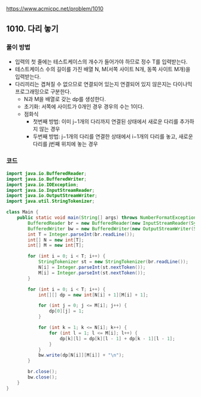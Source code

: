 https://www.acmicpc.net/problem/1010

## 1010. 다리 놓기

### 풀이 방법
- 입력의 첫 줄에는 테스트케이스의 개수가 들어가야 하므로 정수 T를 입력받는다.
- 테스트케이스 수의 길이를 가진 배열 N, M(서쪽 사이트 N개, 동쪽 사이트 M개)을 입력받는다.
- 다리끼리는 겹쳐질 수 없으므로 연결되어 있는지 연결되어 있지 않은지는 다이나믹 프로그래밍으로 구분한다.
  - N과 M을 배열로 갖는 dp를 생성한다.
  - 초기화: 서쪽에 사이트가 0개인 경우 경우의 수는 1이다.
  - 점화식
    - 첫번째 방법: 이미 j−1개의 다리까지 연결된 상태에서 새로운 다리를 추가하지 않는 경우
    - 두번째 방법: j−1개의 다리를 연결한 상태에서 i−1개의 다리를 놓고, 새로운 다리를 j번째 위치에 놓는 경우


### 코드
```java
import java.io.BufferedReader;
import java.io.BufferedWriter;
import java.io.IOException;
import java.io.InputStreamReader;
import java.io.OutputStreamWriter;
import java.util.StringTokenizer;

class Main {
    public static void main(String[] args) throws NumberFormatException, IOException {
        BufferedReader br = new BufferedReader(new InputStreamReader(System.in));
        BufferedWriter bw = new BufferedWriter(new OutputStreamWriter(System.out));
        int T = Integer.parseInt(br.readLine());
        int[] N = new int[T];
        int[] M = new int[T];

        for (int i = 0; i < T; i++) {
            StringTokenizer st = new StringTokenizer(br.readLine());
            N[i] = Integer.parseInt(st.nextToken());
            M[i] = Integer.parseInt(st.nextToken());
        }

        for (int i = 0; i < T; i++) {
            int[][] dp = new int[N[i] + 1][M[i] + 1];

            for (int j = 0; j <= M[i]; j++) {
                dp[0][j] = 1;
            }

            for (int k = 1; k <= N[i]; k++) {
                for (int l = 1; l <= M[i]; l++) {
                    dp[k][l] = dp[k][l - 1] + dp[k - 1][l - 1];
                }
            }
            bw.write(dp[N[i]][M[i]] + "\n");
        }

        br.close();
        bw.close();
    }
}

```